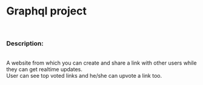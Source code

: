 <h1>Graphql project</h1>
<br/>
<h3>Description:</h3>
<br/>
A website from which you can create and share a link with other users while they can get realtime updates.
<br/>
User can see top voted links and he/she can upvote a link too. 
